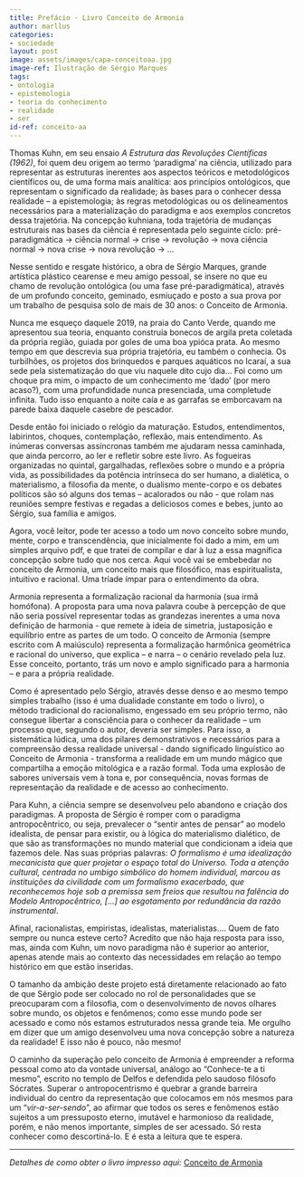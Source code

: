 ```yaml
---
title: Prefácio - Livro Conceito de Armonia
author: marllus
categories:
- sociedade
layout: post
image: assets/images/capa-conceitoaa.jpg
image-ref: Ilustração de Sérgio Marques
tags:
- ontologia
- epistemologia
- teoria do conhecimento
- realidade
- ser
id-ref: conceito-aa
---
```


Thomas Kuhn, em seu ensaio *A Estrutura das Revoluções Científicas (1962)*, foi quem deu origem ao termo ‘paradigma’ na ciência, utilizado para representar as estruturas inerentes aos aspectos teóricos e metodológicos científicos ou, de uma forma mais analítica: aos princípios ontológicos, que representam o significado da realidade; às bases para o conhecer dessa realidade – a epistemologia; às regras metodológicas ou os delineamentos necessários para a materialização do paradigma e aos exemplos concretos dessa trajetória. Na concepção kuhniana, toda trajetória de mudanças estruturais nas bases da ciência é representada pelo seguinte ciclo: pré-paradigmática → ciência normal → crise → revolução → nova ciência normal → nova crise → nova revolução → …

Nesse sentido e resgate histórico, a obra de Sérgio Marques, grande artística plástico cearense e meu amigo pessoal, se insere no que eu chamo de revolução ontológica (ou uma fase pré-paradigmática), através de um profundo conceito, geminado, esmiuçado e posto a sua prova por um trabalho de pesquisa solo de mais de 30 anos: o Conceito de Armonia.

Nunca me esqueço daquele 2019, na praia do
Canto Verde, quando me apresentou sua teoria, enquanto construía
bonecos de argila preta coletada da própria região, guiada por
goles de uma boa ypióca prata. Ao mesmo tempo em que descrevia sua
própria trajetória, eu também o conhecia. Os turbilhões, os
projetos dos brinquedos e parques aquáticos no Icaraí, a sua sede
pela sistematização do que viu naquele dito cujo dia… Foi como um
choque pra mim, o impacto de um conhecimento me ‘dado’ (por mero
acaso?), com uma profundidade nunca presenciada, uma completude
infinita. Tudo isso enquanto a noite caía e as garrafas se
emborcavam na parede baixa daquele casebre de pescador.

Desde então foi iniciado o relógio da
maturação. Estudos, entendimentos, labirintos, choques,
contemplação, reflexão, mais entendimento. As inúmeras conversas
assíncronas também me ajudaram nessa caminhada, que ainda percorro,
ao ler e refletir sobre este livro. As fogueiras organizadas no
quintal, gargalhadas, reflexões sobre o mundo e a própria vida, as
possibilidades da potência intrínseca do ser humano, a dialética,
o materialismo, a filosofia da mente, o dualismo mente-corpo e os
debates políticos são só alguns dos temas – acalorados ou não -
que rolam nas reuniões sempre festivas e regadas a deliciosos comes
e bebes, junto ao Sérgio, sua família e amigos.

Agora, você leitor, pode ter acesso a todo
um novo conceito sobre mundo, mente, corpo e transcendência, que
inicialmente foi dado a mim, em um simples arquivo pdf, e que tratei
de compilar e dar à luz a essa magnífica concepção sobre tudo que
nos cerca. Aqui você vai se embebedar no conceito de Armonia, um
conceito mais que filosófico, mas espiritualista, intuitivo e
racional. Uma tríade ímpar para o entendimento da obra.

Armonia representa a
formalização racional da harmonia (sua
irmã homófona). A proposta para uma
nova palavra coube à percepção de que não seria possível
representar todas as grandezas inerentes a uma nova definição de
harmonia - que remete à ideia de simetria, justaposição e
equilíbrio entre as partes de um todo. O conceito de Armonia (sempre
escrito com A maiúsculo) representa a formalização harmônica
geométrica e racional do universo, que explica – e narra – o cenário revelado pela luz. Esse conceito, portanto, trás um novo e amplo significado para a harmonia
– e para a própria realidade.

Como é apresentado
pelo Sérgio, através desse denso e ao
mesmo tempo simples trabalho
(isso é uma dualidade constante em todo o livro), o
método tradicional do racionalismo, engessado em seu próprio termo, não consegue libertar a consciência para o conhecer da realidade – um processo
que, segundo o autor, deveria
ser simples. Para isso, a sistemática
lúdica, uma dos pilares demonstrativos e necessários para a compreensão dessa
realidade universal - dando significado
linguístico ao Conceito de Armonia - transforma a realidade em um
mundo mágico que compartilha a emoção mitológica e a razão
formal. Toda uma explosão de sabores universais vem
à tona e, por
consequência, novas formas de
representação da
realidade e de acesso ao conhecimento.

Para Kuhn, a
ciência sempre se desenvolveu pelo
abandono e criação dos paradigmas. A
proposta de Sérgio é romper com o paradigma antropocêntrico, ou
seja, prevalecer o “sentir antes de
pensar” ao modelo idealista, de pensar para existir, ou
à lógica do materialismo dialético,
de que são as transformações no mundo material que condicionam a
ideia que fazemos dele. Nas suas
próprias palavras: *O formalismo é
uma idealização mecanicista que quer projetar o espaço total do
Universo. Toda a atenção cultural, centrada no umbigo simbólico do
homem individual, marcou as instituições da civilidade com um
formalismo exacerbado, que reconhecemos hoje sob a premissa sem
freios que resultou na falência do Modelo Antropocêntrico,* *[…]
ao esgotamento por redundância da razão instrumental*.

Afinal,
racionalistas, empiristas, idealistas,
materialistas…. Quem de fato sempre ou nunca esteve certo? Acredito
que não haja resposta para isso, mas, ainda com Kuhn, um
novo paradigma não é superior ao
anterior, apenas atende mais ao contexto
das necessidades em relação ao tempo histórico em que estão
inseridas.

O tamanho da ambição deste
projeto está diretamente relacionado ao fato de que Sérgio pode ser colocado no
rol de personalidades que se preocuparam com a filosofia,
com o desenvolvimento de novos olhares sobre mundo, os objetos e
fenômenos; como esse mundo pode ser acessado e como nós estamos
estruturados nessa grande teia. Me orgulho em dizer que um amigo
desenvolveu uma nova concepção sobre a natureza da realidade! E
isso não é pouco, não mesmo!

O caminho da
superação pelo conceito de Armonia é empreender a reforma pessoal
como ato da vontade universal, análogo ao “Conhece-te a ti mesmo”, escrito no templo de Delfos e defendida pelo saudoso filósofo Sócrates.
Superar o antropocentrismo é quebrar a
grande barreira individual do centro da representação que colocamos
em nós mesmos para um “*vir-a-ser-sendo*”,
ao afirmar que todos
os seres e fenômenos estão sujeitos a um pressuposto eterno, imutável e harmonioso da
realidade, porém, e não menos
importante, simples de ser acessado. Só
resta conhecer como descortiná-lo. E é esta a leitura que te espera.

____

*Detalhes de como obter o livro impresso aqui:* [Conceito de Armonia](http://kutt.marllus.com/wxe9am)
